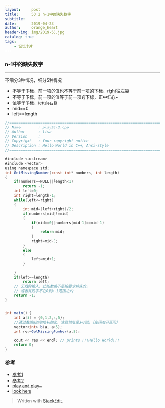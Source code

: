 ```yaml
---
layout:     post
title:      53 2 n-1中的缺失数字
subtitle:  
date:       2019-04-23
author:     orange_heart
header-img: img/2019-53.jpg
catalog: true
tags:
    - 记忆卡片
---
```


###   n-1中的缺失数字

---------------------

不细分3种情况，细分5种情况
- 不等于下标，前一项的值也不等于前一项的下标，right往左靠
- 不等于下标，前一项的值等于前一项的下标，正中红心~
- 值等于下标，left向右靠
- mid==0
- left==length

```java
//============================================================================
// Name        : play53-2.cpp
// Author      : lisa
// Version     :
// Copyright   : Your copyright notice
// Description : Hello World in C++, Ansi-style
//============================================================================

#include <iostream>
#include <vector>
using namespace std;
int GetMissingNumber(const int* numbers, int length)
{
	if(numbers==NULL||length<1)
		return -1;
	int left=0;
	int right=length-1;
	while(left<=right)
	{
		int mid=(left+right)/2;
		if(numbers[mid]!=mid)
		{
			if(mid==0||numbers[mid-1]==mid-1)
			{
				return mid;
			}
			right=mid-1;
		}
		else
		{
			left=mid+1;
		}

	}
	if(left==length)
		return left;
    // 无效的输入，比如数组不是按要求排序的，
    // 或者有数字不在0到n-1范围之内
    return -1;
}


int main() {
	int a[5] = {0,1,2,4,5};
	//通过数组a的地址初始化，注意地址是从0到5（左闭右开区间）
	vector<int> b(a, a+5);
	int res=GetMissingNumber(a,5);

	cout << res << endl; // prints !!!Hello World!!!
	return 0;
}

```

### 参考

- [参考1](https://github.com/zhedahht/CodingInterviewChinese2)
- [参考2](https://github.com/gatieme/CodingInterviews)
- [play and play~](https://www.lintcode.com/problem/missing-number/description)
- [look here](https://www.jiuzhang.com/solution/missing-number/#tag-highlight-lang-cpp)




> Written with [StackEdit](https://stackedit.io/).

<head>
    <script src="https://cdn.mathjax.org/mathjax/latest/MathJax.js?config=TeX-AMS-MML_HTMLorMML" type="text/javascript"></script>
    <script type="text/x-mathjax-config">
        MathJax.Hub.Config({
            tex2jax: {
            skipTags: ['script', 'noscript', 'style', 'textarea', 'pre'],
            inlineMath: [['$','$']]
            }
        });
    </script>
</head>
<!--stackedit_data:
eyJoaXN0b3J5IjpbLTE0NjE2MzkyMDAsLTQ2NTY5OTM2OF19
-->